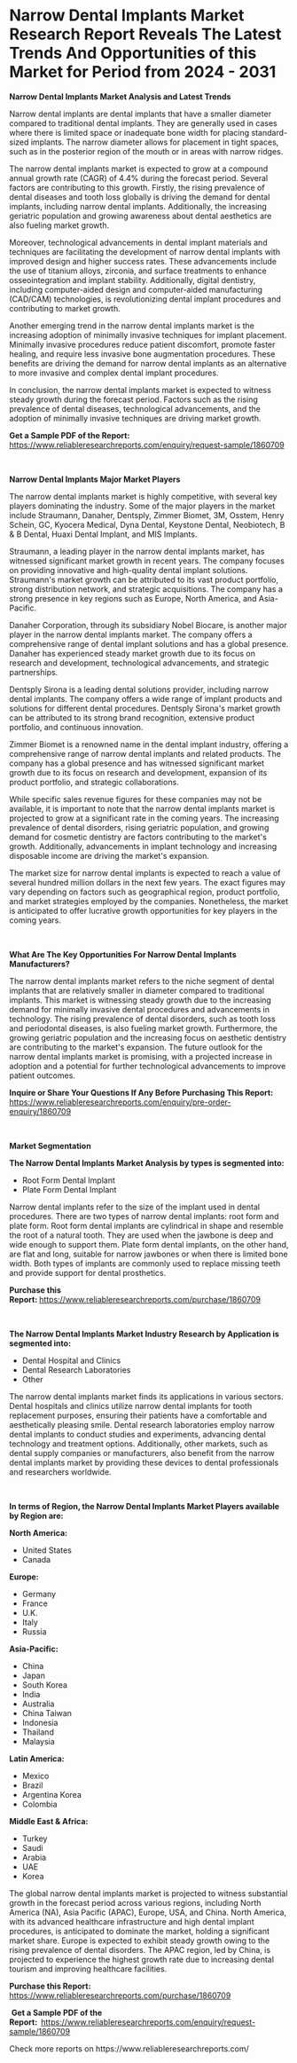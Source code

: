 <p><h1>Narrow Dental Implants Market Research Report Reveals The Latest Trends And Opportunities of this Market for Period from 2024 - 2031</h1></p><p><strong>Narrow Dental Implants Market Analysis and Latest Trends</strong></p>
<p><p>Narrow dental implants are dental implants that have a smaller diameter compared to traditional dental implants. They are generally used in cases where there is limited space or inadequate bone width for placing standard-sized implants. The narrow diameter allows for placement in tight spaces, such as in the posterior region of the mouth or in areas with narrow ridges.</p><p>The narrow dental implants market is expected to grow at a compound annual growth rate (CAGR) of 4.4% during the forecast period. Several factors are contributing to this growth. Firstly, the rising prevalence of dental diseases and tooth loss globally is driving the demand for dental implants, including narrow dental implants. Additionally, the increasing geriatric population and growing awareness about dental aesthetics are also fueling market growth.</p><p>Moreover, technological advancements in dental implant materials and techniques are facilitating the development of narrow dental implants with improved design and higher success rates. These advancements include the use of titanium alloys, zirconia, and surface treatments to enhance osseointegration and implant stability. Additionally, digital dentistry, including computer-aided design and computer-aided manufacturing (CAD/CAM) technologies, is revolutionizing dental implant procedures and contributing to market growth.</p><p>Another emerging trend in the narrow dental implants market is the increasing adoption of minimally invasive techniques for implant placement. Minimally invasive procedures reduce patient discomfort, promote faster healing, and require less invasive bone augmentation procedures. These benefits are driving the demand for narrow dental implants as an alternative to more invasive and complex dental implant procedures.</p><p>In conclusion, the narrow dental implants market is expected to witness steady growth during the forecast period. Factors such as the rising prevalence of dental diseases, technological advancements, and the adoption of minimally invasive techniques are driving market growth.</p></p>
<p><strong>Get a Sample PDF of the Report:&nbsp;</strong> <a href="https://www.reliableresearchreports.com/enquiry/request-sample/1860709">https://www.reliableresearchreports.com/enquiry/request-sample/1860709</a></p>
<p>&nbsp;</p>
<p><strong>Narrow Dental Implants Major Market Players</strong></p>
<p><p>The narrow dental implants market is highly competitive, with several key players dominating the industry. Some of the major players in the market include Straumann, Danaher, Dentsply, Zimmer Biomet, 3M, Osstem, Henry Schein, GC, Kyocera Medical, Dyna Dental, Keystone Dental, Neobiotech, B & B Dental, Huaxi Dental Implant, and MIS Implants.</p><p>Straumann, a leading player in the narrow dental implants market, has witnessed significant market growth in recent years. The company focuses on providing innovative and high-quality dental implant solutions. Straumann's market growth can be attributed to its vast product portfolio, strong distribution network, and strategic acquisitions. The company has a strong presence in key regions such as Europe, North America, and Asia-Pacific. </p><p>Danaher Corporation, through its subsidiary Nobel Biocare, is another major player in the narrow dental implants market. The company offers a comprehensive range of dental implant solutions and has a global presence. Danaher has experienced steady market growth due to its focus on research and development, technological advancements, and strategic partnerships. </p><p>Dentsply Sirona is a leading dental solutions provider, including narrow dental implants. The company offers a wide range of implant products and solutions for different dental procedures. Dentsply Sirona's market growth can be attributed to its strong brand recognition, extensive product portfolio, and continuous innovation.</p><p>Zimmer Biomet is a renowned name in the dental implant industry, offering a comprehensive range of narrow dental implants and related products. The company has a global presence and has witnessed significant market growth due to its focus on research and development, expansion of its product portfolio, and strategic collaborations.</p><p>While specific sales revenue figures for these companies may not be available, it is important to note that the narrow dental implants market is projected to grow at a significant rate in the coming years. The increasing prevalence of dental disorders, rising geriatric population, and growing demand for cosmetic dentistry are factors contributing to the market's growth. Additionally, advancements in implant technology and increasing disposable income are driving the market's expansion.</p><p>The market size for narrow dental implants is expected to reach a value of several hundred million dollars in the next few years. The exact figures may vary depending on factors such as geographical region, product portfolio, and market strategies employed by the companies. Nonetheless, the market is anticipated to offer lucrative growth opportunities for key players in the coming years.</p></p>
<p>&nbsp;</p>
<p><strong>What Are The Key Opportunities For Narrow Dental Implants Manufacturers?</strong></p>
<p><p>The narrow dental implants market refers to the niche segment of dental implants that are relatively smaller in diameter compared to traditional implants. This market is witnessing steady growth due to the increasing demand for minimally invasive dental procedures and advancements in technology. The rising prevalence of dental disorders, such as tooth loss and periodontal diseases, is also fueling market growth. Furthermore, the growing geriatric population and the increasing focus on aesthetic dentistry are contributing to the market's expansion. The future outlook for the narrow dental implants market is promising, with a projected increase in adoption and a potential for further technological advancements to improve patient outcomes.</p></p>
<p><strong>Inquire or Share Your Questions If Any Before Purchasing This Report:</strong> <a href="https://www.reliableresearchreports.com/enquiry/pre-order-enquiry/1860709">https://www.reliableresearchreports.com/enquiry/pre-order-enquiry/1860709</a></p>
<p>&nbsp;</p>
<p><strong>Market Segmentation</strong></p>
<p><strong>The Narrow Dental Implants Market Analysis by types is segmented into:</strong></p>
<p><ul><li>Root Form Dental Implant</li><li>Plate Form Dental Implant</li></ul></p>
<p><p>Narrow dental implants refer to the size of the implant used in dental procedures. There are two types of narrow dental implants: root form and plate form. Root form dental implants are cylindrical in shape and resemble the root of a natural tooth. They are used when the jawbone is deep and wide enough to support them. Plate form dental implants, on the other hand, are flat and long, suitable for narrow jawbones or when there is limited bone width. Both types of implants are commonly used to replace missing teeth and provide support for dental prosthetics.</p></p>
<p><strong>Purchase this Report:&nbsp;</strong><a href="https://www.reliableresearchreports.com/purchase/1860709">https://www.reliableresearchreports.com/purchase/1860709</a></p>
<p>&nbsp;</p>
<p><strong>The Narrow Dental Implants Market Industry Research by Application is segmented into:</strong></p>
<p><ul><li>Dental Hospital and Clinics</li><li>Dental Research Laboratories</li><li>Other</li></ul></p>
<p><p>The narrow dental implants market finds its applications in various sectors. Dental hospitals and clinics utilize narrow dental implants for tooth replacement purposes, ensuring their patients have a comfortable and aesthetically pleasing smile. Dental research laboratories employ narrow dental implants to conduct studies and experiments, advancing dental technology and treatment options. Additionally, other markets, such as dental supply companies or manufacturers, also benefit from the narrow dental implants market by providing these devices to dental professionals and researchers worldwide.</p></p>
<p>&nbsp;</p>
<p><strong>In terms of Region, the Narrow Dental Implants Market Players available by Region are:</strong></p>
<p>
    <p> <strong> North America: </strong>
        <ul>
            <li>United States</li>
            <li>Canada</li>
        </ul>
        </p> 
    <p> <strong> Europe: </strong>
        <ul>
            <li>Germany</li>
            <li>France</li>
            <li>U.K.</li>
            <li>Italy</li>
            <li>Russia</li>
        </ul>
        </p> 
    <p> <strong> Asia-Pacific: </strong>
        <ul>
            <li>China</li>
            <li>Japan</li>
            <li>South Korea</li>
            <li>India</li>
            <li>Australia</li>
            <li>China Taiwan</li>
            <li>Indonesia</li>
            <li>Thailand</li>
            <li>Malaysia</li>
        </ul>
        </p> 
    <p> <strong> Latin America: </strong>
        <ul>
            <li>Mexico</li>
            <li>Brazil</li>
            <li>Argentina Korea</li>
            <li>Colombia</li>
        </ul>
        </p> 
    <p> <strong> Middle East & Africa: </strong>
        <ul>
            <li>Turkey</li>
            <li>Saudi</li>
            <li>Arabia</li>
            <li>UAE</li>
            <li>Korea</li>
        </ul>
    </p>
    </p>
<p><p>The global narrow dental implants market is projected to witness substantial growth in the forecast period across various regions, including North America (NA), Asia Pacific (APAC), Europe, USA, and China. North America, with its advanced healthcare infrastructure and high dental implant procedures, is anticipated to dominate the market, holding a significant market share. Europe is expected to exhibit steady growth owing to the rising prevalence of dental disorders. The APAC region, led by China, is projected to experience the highest growth rate due to increasing dental tourism and improving healthcare facilities.</p></p>
<p><strong>Purchase this Report: </strong><a href="https://www.reliableresearchreports.com/purchase/1860709">https://www.reliableresearchreports.com/purchase/1860709</a></p>
<p>&nbsp;<strong>Get a Sample PDF of the Report:&nbsp;&nbsp;</strong><a href="https://www.reliableresearchreports.com/enquiry/request-sample/1860709">https://www.reliableresearchreports.com/enquiry/request-sample/1860709</a></p>
<p><strong></strong></p>
<p>Check more reports on https://www.reliableresearchreports.com/</p>